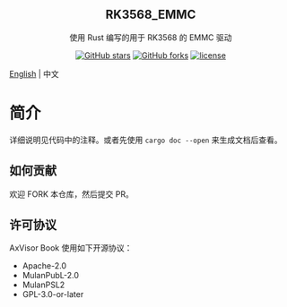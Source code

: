<!-- <div align="center">

<img src="https://arceos-hypervisor.github.io/doc/assets/logo.svg" alt="axvisor-logo" width="64">

</div> -->

<h2 align="center">RK3568_EMMC</h1>

<p align="center">使用 Rust 编写的用于 RK3568 的 EMMC 驱动</p>

<div align="center">

[![GitHub stars](https://img.shields.io/github/stars/arceos-hypervisor/rk3568_emmc?logo=github)](https://github.com/arceos-hypervisor/rk3568_emmc/stargazers)
[![GitHub forks](https://img.shields.io/github/forks/arceos-hypervisor/rk3568_emmc?logo=github)](https://github.com/arceos-hypervisor/rk3568_emmc/network)
[![license](https://img.shields.io/github/license/arceos-hypervisor/rk3568_emmc)](https://github.com/arceos-hypervisor/rk3568_emmc/blob/master/LICENSE)

</div>

[English](README.md) | 中文

# 简介

详细说明见代码中的注释。或者先使用 `cargo doc --open` 来生成文档后查看。

## 如何贡献

欢迎 FORK 本仓库，然后提交 PR。

## 许可协议

AxVisor Book 使用如下开源协议：

 * Apache-2.0
 * MulanPubL-2.0
 * MulanPSL2
 * GPL-3.0-or-later
